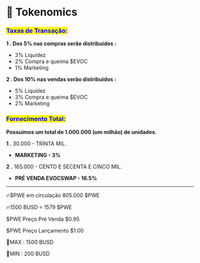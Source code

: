 # 🎯 Tokenomics

### <mark style="color:blue;">Taxas de Transação:</mark>

**1 .  Dos 5% nas compras serão distribuidos :**&#x20;

* 3% Liquidez
* 2% Compra e queima $EVOC
* 1%  Marketing

**2 .  Dos 10% nas vendas serão distribuidos  :**&#x20;

* 5% Liquidez
* 3% Compra e queima $EVOC
* 2% Marketing



### <mark style="color:purple;"><mark style="color:blue;">Fornecimento Total:<mark style="color:blue;"></mark>

**Possuímos um total de 1.000.000 (um milhão) de unidades.**

**1 .**  30.000 - TRINTA MIL.

* **MARKETING  - 3%**                                             &#x20;

**2 .** 165.000 - CENTO E SECENTA E CINCO MIL.

* **PRÉ VENDA EVOCSWAP - 16.5%**

****

🔥$PWE em circulação 805.000 $PWE

🔥1500 BUSD = 1579 $PWE



$PWE Preço Pré Venda $0.95

$PWE Preço Lançamento $1.00

💸MAX : 1500 BUSD&#x20;

💸MIN : 200 BUSD

